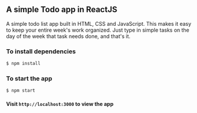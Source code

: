 ## A simple Todo app in ReactJS
A simple todo list app built in HTML, CSS and JavaScript.
This makes it easy to keep your entire week's work organized. Just type in simple tasks on the day of the week that task needs done, and that's it.

### To install dependencies
``` bash
$ npm install
```

### To start the app
``` bash
$ npm start
```

#### Visit `http://localhost:3000` to view the app
